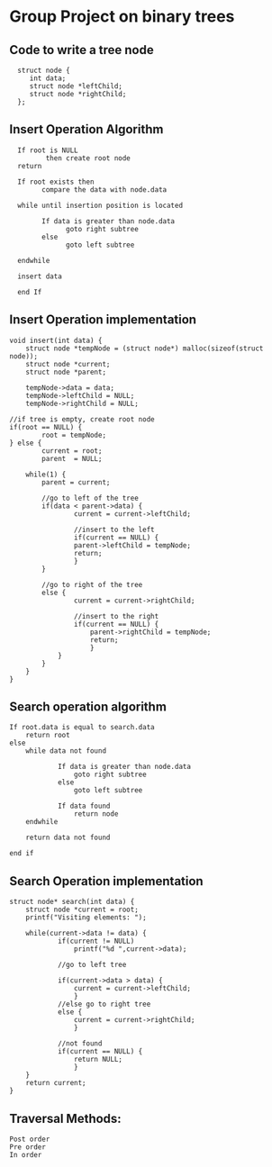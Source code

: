 # Group Project on binary trees
## Code to write a tree node
      struct node {
         int data;   
         struct node *leftChild;
         struct node *rightChild;
      };
## Insert Operation Algorithm
      If root is NULL 
             then create root node
      return

      If root exists then
            compare the data with node.data
   
      while until insertion position is located

            If data is greater than node.data
                  goto right subtree
            else
                  goto left subtree

      endwhile 
   
      insert data
	
      end If 
## Insert Operation implementation
	void insert(int data) {
   		struct node *tempNode = (struct node*) malloc(sizeof(struct node));
   		struct node *current;
   		struct node *parent;

   		tempNode->data = data;
   		tempNode->leftChild = NULL;
   		tempNode->rightChild = NULL;

   	//if tree is empty, create root node
   	if(root == NULL) {
      		root = tempNode;
   	} else {
      		current = root;
      		parent  = NULL;

      	while(1) {                
         	parent = current;

         	//go to left of the tree
         	if(data < parent->data) {
            		current = current->leftChild;                
            
            		//insert to the left
            		if(current == NULL) {
               		parent->leftChild = tempNode;
               		return;
            		}
         	}
			
         	//go to right of the tree
         	else {
            		current = current->rightChild;
            
            		//insert to the right
            		if(current == NULL) {
               			parent->rightChild = tempNode;
               			return;
            			}
         		}
      		}            
   		}
	}
## Search operation algorithm
	If root.data is equal to search.data
   		return root
	else
   		while data not found

      			If data is greater than node.data
         			goto right subtree
      			else
         			goto left subtree
         
      			If data found
         			return node
   		endwhile 
   
   		return data not found
   
	end if
	
## Search Operation implementation
	struct node* search(int data) {
   		struct node *current = root;
   		printf("Visiting elements: ");

   		while(current->data != data) {
      			if(current != NULL)
      				printf("%d ",current->data); 
      
      			//go to left tree

      			if(current->data > data) {
         			current = current->leftChild;
      				}
      			//else go to right tree
     			else {                
         			current = current->rightChild;
      				}

      			//not found
      			if(current == NULL) {
         			return NULL;
      				}
  		}
   		return current;
	}
## Traversal Methods:
	Post order
	Pre order
	In order
